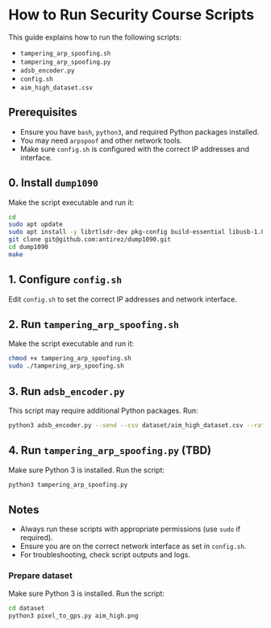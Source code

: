 # How to Run Security Course Scripts

This guide explains how to run the following scripts:
- `tampering_arp_spoofing.sh`
- `tampering_arp_spoofing.py`
- `adsb_encoder.py`
- `config.sh`
- `aim_high_dataset.csv`

## Prerequisites
- Ensure you have `bash`, `python3`, and required Python packages installed.
- You may need `arpspoof` and other network tools.
- Make sure `config.sh` is configured with the correct IP addresses and interface.

## 0. Install `dump1090`
Make the script executable and run it:
```bash
cd
sudo apt update
sudo apt install -y librtlsdr-dev pkg-config build-essential libusb-1.0-0-dev
git clone git@github.com:antirez/dump1090.git
cd dump1090
make
```

## 1. Configure `config.sh`
Edit `config.sh` to set the correct IP addresses and network interface.

## 2. Run `tampering_arp_spoofing.sh`
Make the script executable and run it:
```bash
chmod +x tampering_arp_spoofing.sh
sudo ./tampering_arp_spoofing.sh
```

## 3. Run `adsb_encoder.py`
This script may require additional Python packages. Run:
```bash
python3 adsb_encoder.py --send --csv dataset/aim_high_dataset.csv --rate 1000
```

## 4. Run `tampering_arp_spoofing.py` (TBD)
Make sure Python 3 is installed. Run the script:
```bash
python3 tampering_arp_spoofing.py
```

## Notes
- Always run these scripts with appropriate permissions (use `sudo` if required).
- Ensure you are on the correct network interface as set in `config.sh`.
- For troubleshooting, check script outputs and logs.

### Prepare dataset
Make sure Python 3 is installed. Run the script:
```bash
cd dataset
python3 pixel_to_gps.py aim_high.png
```